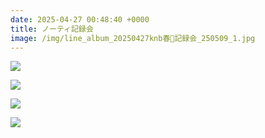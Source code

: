 ```yaml
---
date: 2025-04-27 00:48:40 +0000
title: ノーティ記録会
image: /img/line_album_20250427knb春🌸記録会_250509_1.jpg
---
```

![](/img/line_album_20250427knb春🌸記録会_250509_2.jpg)

![](/img/line_album_20250427knb春🌸記録会_250509_3.jpg)

![](/img/line_album_20250427knb春🌸記録会_250509_4.jpg)

![](/img/line_album_20250427knb春🌸記録会_250509_5.jpg)
